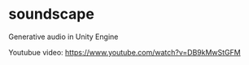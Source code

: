 # soundscape
Generative audio in Unity Engine

Youtubue video: https://www.youtube.com/watch?v=DB9kMwStGFM
